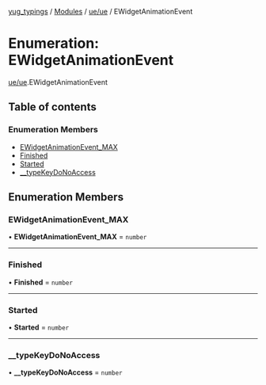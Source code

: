 [yug_typings](../README.md) / [Modules](../modules.md) / [ue/ue](../modules/ue_ue.md) / EWidgetAnimationEvent

# Enumeration: EWidgetAnimationEvent

[ue/ue](../modules/ue_ue.md).EWidgetAnimationEvent

## Table of contents

### Enumeration Members

- [EWidgetAnimationEvent\_MAX](ue_ue.EWidgetAnimationEvent.md#ewidgetanimationevent_max)
- [Finished](ue_ue.EWidgetAnimationEvent.md#finished)
- [Started](ue_ue.EWidgetAnimationEvent.md#started)
- [\_\_typeKeyDoNoAccess](ue_ue.EWidgetAnimationEvent.md#__typekeydonoaccess)

## Enumeration Members

### EWidgetAnimationEvent\_MAX

• **EWidgetAnimationEvent\_MAX** = `number`

___

### Finished

• **Finished** = `number`

___

### Started

• **Started** = `number`

___

### \_\_typeKeyDoNoAccess

• **\_\_typeKeyDoNoAccess** = `number`
